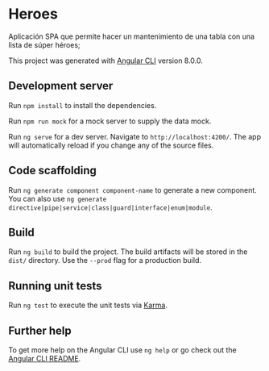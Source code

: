 # Heroes
Aplicación SPA que permite hacer un mantenimiento de una tabla con una lista de súper héroes;


This project was generated with [Angular CLI](https://github.com/angular/angular-cli) version 8.0.0.

## Development server
Run `npm install` to install the dependencies.

Run `npm run mock` for a mock server to supply the data mock.

Run `ng serve` for a dev server. Navigate to `http://localhost:4200/`. The app will automatically reload if you change any of the source files.

## Code scaffolding

Run `ng generate component component-name` to generate a new component. You can also use `ng generate directive|pipe|service|class|guard|interface|enum|module`.

## Build

Run `ng build` to build the project. The build artifacts will be stored in the `dist/` directory. Use the `--prod` flag for a production build.

## Running unit tests

Run `ng test` to execute the unit tests via [Karma](https://karma-runner.github.io).

## Further help

To get more help on the Angular CLI use `ng help` or go check out the [Angular CLI README](https://github.com/angular/angular-cli/blob/master/README.md).
